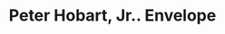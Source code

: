 ---
doi: 10.7916/D8Z339W8
date_other: unknown
date_other_textual: unknown
form: printed ephemera
genre:
- Envelopes
name:
- Peter Hobart, Jr.
- Harvard Block
object_in_context_url: https://biggert.cul.columbia.edu/items/view/ave_biggert_01794
subject_hierarchical_geographic:
- Boston, Massachusetts, United States
subject_name:
- Peter Hobart, Jr.
- Harvard Block
title: Peter Hobart, Jr.. Envelope
sort_title: Peter Hobart, Jr.. Envelope
call_number: ave_biggert_01794
coordinates:
- 42.35805555555556,-71.06361111111111
pid: ave_biggert_01794
identifiers: ave_biggert_01794
thumbnail: https://derivativo-3.library.columbia.edu/iiif/2/ldpd:490828/full/!256,256/0/native.jpg
permalink: "/biggert/ave_biggert_01794/"
layout: iiif-image-page
---